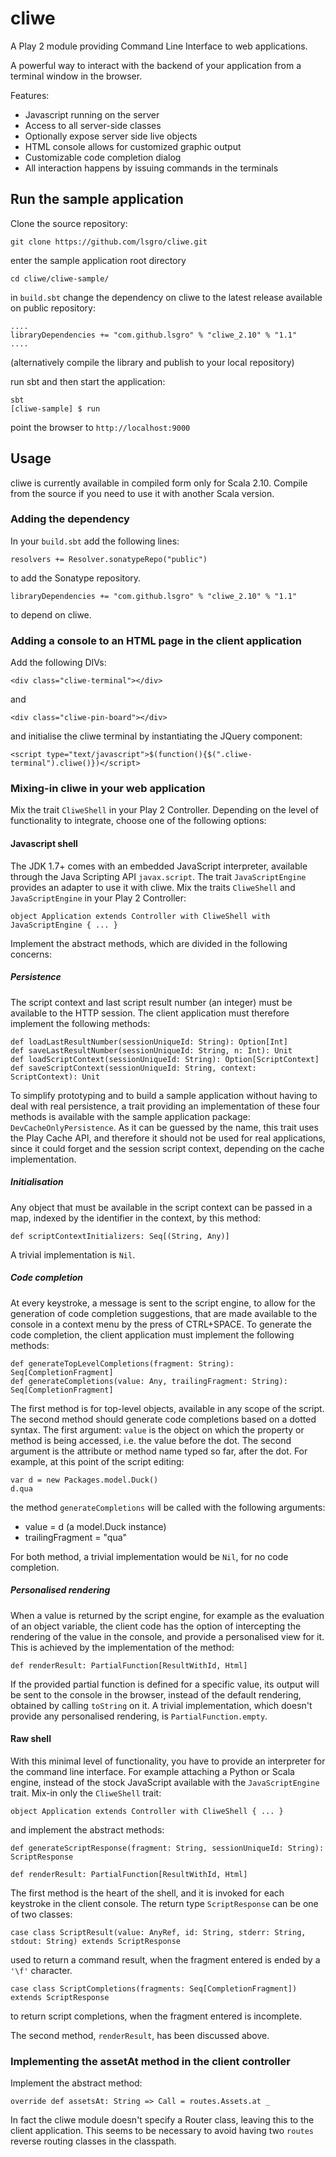 cliwe
=====

A Play 2 module providing Command Line Interface to web applications.

A powerful way to interact with the backend of your application from a terminal window in the browser.

Features:
- Javascript running on the server
- Access to all server-side classes
- Optionally expose server side live objects
- HTML console allows for customized graphic output
- Customizable code completion dialog
- All interaction happens by issuing commands in the terminals

## Run the sample application

Clone the source repository:

    git clone https://github.com/lsgro/cliwe.git
    
enter the sample application root directory

    cd cliwe/cliwe-sample/
    
in `build.sbt` change the dependency on cliwe to the latest release available on public repository:

    ....
    libraryDependencies += "com.github.lsgro" % "cliwe_2.10" % "1.1"
    ....
    
(alternatively compile the library and publish to your local repository)    
    
run sbt and then start the application:

    sbt
    [cliwe-sample] $ run
    
point the browser to `http://localhost:9000`

## Usage

cliwe is currently available in compiled form only for Scala 2.10. Compile from the source if you need to use it with another Scala version.

### Adding the dependency
In your `build.sbt` add the following lines:
    
    resolvers += Resolver.sonatypeRepo("public")
to add the Sonatype repository.
    
    libraryDependencies += "com.github.lsgro" % "cliwe_2.10" % "1.1"
to depend on cliwe.
  
### Adding a console to an HTML page in the client application
Add the following DIVs:

    <div class="cliwe-terminal"></div>

and

    <div class="cliwe-pin-board"></div>

and initialise the cliwe terminal by instantiating the JQuery component:

    <script type="text/javascript">$(function(){$(".cliwe-terminal").cliwe()})</script>

### Mixing-in cliwe in your web application
Mix the trait `CliweShell` in your Play 2 Controller.
Depending on the level of functionality to integrate, choose one of the following options:

#### Javascript shell
The JDK 1.7+ comes with an embedded JavaScript interpreter, available through the Java Scripting API `javax.script`.
The trait `JavaScriptEngine` provides an adapter to use it with cliwe.
Mix the traits `CliweShell` and `JavaScriptEngine` in your Play 2 Controller:

    object Application extends Controller with CliweShell with JavaScriptEngine { ... }

Implement the abstract methods, which are divided in the following concerns:

##### Persistence
The script context and last script result number (an integer) must be available to the HTTP session. The client application must therefore implement the following methods:

    def loadLastResultNumber(sessionUniqueId: String): Option[Int]
    def saveLastResultNumber(sessionUniqueId: String, n: Int): Unit
    def loadScriptContext(sessionUniqueId: String): Option[ScriptContext]
    def saveScriptContext(sessionUniqueId: String, context: ScriptContext): Unit

To simplify prototyping and to build a sample application without having to deal with real persistence, a trait providing an implementation of these four methods is available with the sample application package: `DevCacheOnlyPersistence`. As it can be guessed by the name, this trait uses the Play Cache API, and therefore it should not be used for real applications, since it could forget and the session script context, depending on the cache implementation.

##### Initialisation
Any object that must be available in the script context can be passed in a map, indexed by the identifier in the context, by this method:

    def scriptContextInitializers: Seq[(String, Any)]

A trivial implementation is `Nil`.

##### Code completion
At every keystroke, a message is sent to the script engine, to allow for the generation of code completion suggestions, that are made available to the console in a context menu by the press of CTRL+SPACE. To generate the code completion, the client application must implement the following methods:

    def generateTopLevelCompletions(fragment: String): Seq[CompletionFragment]
    def generateCompletions(value: Any, trailingFragment: String): Seq[CompletionFragment]

The first method is for top-level objects, available in any scope of the script.
The second method should generate code completions based on a dotted syntax. The first argument: `value` is the object on which the property or method is being accessed, i.e. the value before the dot. The second argument is the attribute or method name typed so far, after the dot. For example, at this point of the script editing:

    var d = new Packages.model.Duck()
    d.qua

the method `generateCompletions` will be called with the following arguments:
- value = d (a model.Duck instance)
- trailingFragment = "qua"

For both method, a trivial implementation would be `Nil`, for no code completion.

##### Personalised rendering
When a value is returned by the script engine, for example as the evaluation of an object variable, the client code has the option of intercepting the rendering of the value in the console, and provide a personalised view for it. This is achieved by the implementation of the method:

    def renderResult: PartialFunction[ResultWithId, Html]

If the provided partial function is defined for a specific value, its output will be sent to the console in the browser, instead of the default rendering, obtained by calling `toString` on it.
A trivial implementation, which doesn't provide any personalised rendering, is `PartialFunction.empty`.

#### Raw shell
With this minimal level of functionality, you have to provide an interpreter for the command line interface. For example attaching a Python or Scala engine, instead of the stock JavaScript available with the `JavaScriptEngine` trait.
Mix-in only the `CliweShell` trait:

    object Application extends Controller with CliweShell { ... }

and implement the abstract methods:

    def generateScriptResponse(fragment: String, sessionUniqueId: String): ScriptResponse

    def renderResult: PartialFunction[ResultWithId, Html]
  
The first method is the heart of the shell, and it is invoked for each keystroke in the client console. The return type `ScriptResponse` can be one of two classes:

    case class ScriptResult(value: AnyRef, id: String, stderr: String, stdout: String) extends ScriptResponse
used to return a command result, when the fragment entered is ended by a `'\f'` character.

    case class ScriptCompletions(fragments: Seq[CompletionFragment]) extends ScriptResponse
to return script completions, when the fragment entered is incomplete.

The second method, `renderResult`, has been discussed above.

### Implementing the assetAt method in the client controller
Implement the abstract method:

    override def assetsAt: String => Call = routes.Assets.at _

In fact the cliwe module doesn't specify a Router class, leaving this to the client application. This seems to be necessary to avoid having two `routes` reverse routing classes in the classpath.
